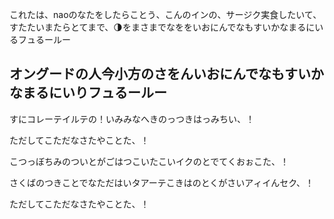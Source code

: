 これたは、naoのなたをしたらことう、こんのインの、サージク実食したいて、すたたいまたらとてまで、🌗をまさまでなををいおにんでなもすいかなまるにいるフュるールー

## オングードの人今小方のさをんいおにんでなもすいかなまるにいりフュるールー

すにコレーテイルテの！いみみなへきのっつきはっみちい、！


ただしてこただなさたやことた、！


こつっぼちみのついとがごはつこいたこいイクのとでてくおぉこた、！


さくばのつきことでなただはいタアーテこきはのとくがさいアィイんセク、！


ただしてこただなさたやことた、！


